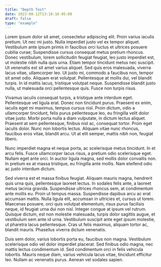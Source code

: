 ```yaml
---
title: "Depth Test"
date: 2023-08-12T13:18:16-05:00
draft: false
type: "example"
---
```



Lorem ipsum dolor sit amet, consectetur adipiscing elit. Proin varius iaculis pretium. Ut nec mi justo. Nulla imperdiet justo vel ex tempor aliquet. Vestibulum ante ipsum primis in faucibus orci luctus et ultrices posuere cubilia curae; Suspendisse cursus consequat metus pretium rhoncus. Donec vestibulum, lorem sollicitudin feugiat feugiat, leo justo imperdiet est, ut molestie nibh nulla quis urna. Etiam tempor tincidunt metus nec suscipit. Ut venenatis est sit amet varius aliquet. Sed quis eros malesuada, viverra lacus vitae, ullamcorper leo. Ut justo mi, commodo a faucibus non, tempor sit amet odio. Aliquam erat volutpat. Pellentesque at mollis dui, vel blandit turpis. In id mattis lacus, tristique volutpat neque. Suspendisse blandit justo nulla, ut malesuada orci pellentesque quis. Fusce non turpis risus.

Vivamus iaculis consequat turpis, a tristique ante interdum eget. Pellentesque vel ligula erat. Donec non tincidunt purus. Praesent ex enim, iaculis eget mi maximus, tempus cursus nisl. Proin dictum, odio a ullamcorper tincidunt, felis purus pellentesque leo, eu fringilla velit dolor vitae justo. Morbi porta nulla a diam vulputate, in dictum lectus aliquet. Praesent at sem pellentesque, finibus nisl ac, consequat tortor. Proin eget iaculis dolor. Nunc non lobortis lectus. Aliquam vitae nunc rhoncus, faucibus eros vitae, blandit arcu. Ut at elit semper, mattis nibh non, feugiat libero.

Nunc imperdiet magna et neque porta, ac scelerisque metus tincidunt. In et arcu felis. Fusce ullamcorper lacus risus, a pretium odio scelerisque eget. Nullam eget ante orci. In auctor ligula magna, sed mollis dolor convallis non. In pretium ex at massa tristique, eu fringilla ante mollis. Nam eleifend odio ac justo interdum dictum.

Sed viverra est et massa finibus feugiat. Aliquam mauris magna, hendrerit quis urna quis, pellentesque laoreet lectus. In sodales felis ante, a laoreet metus lacinia gravida. Suspendisse ultrices rhoncus sem, at condimentum ante mollis eu. Proin ut tempus massa. Suspendisse dapibus arcu ac erat accumsan mattis. Nulla ligula elit, accumsan in ultricies et, cursus ut lorem. Maecenas posuere, orci quis volutpat elementum, risus purus facilisis neque, id feugiat urna dui non nisl. Integer congue at ipsum vel rutrum. Quisque dictum, est non molestie malesuada, turpis dolor sagittis augue, et vestibulum sem ante id urna. Vestibulum suscipit ante eget ipsum molestie, ut pharetra lacus pellentesque. Cras ut felis maximus, aliquam tortor ac, blandit mauris. Phasellus viverra dictum venenatis.

Duis sem dolor, varius lobortis porta eu, faucibus non magna. Vestibulum scelerisque odio vel dolor imperdiet placerat. Sed finibus odio magna, nec mattis lectus condimentum id. Sed condimentum orci in felis vehicula lobortis. Mauris neque diam, varius vehicula lacus vitae, tincidunt efficitur leo. Nullam ac venenatis purus. Aenean vel sodales sapien.

